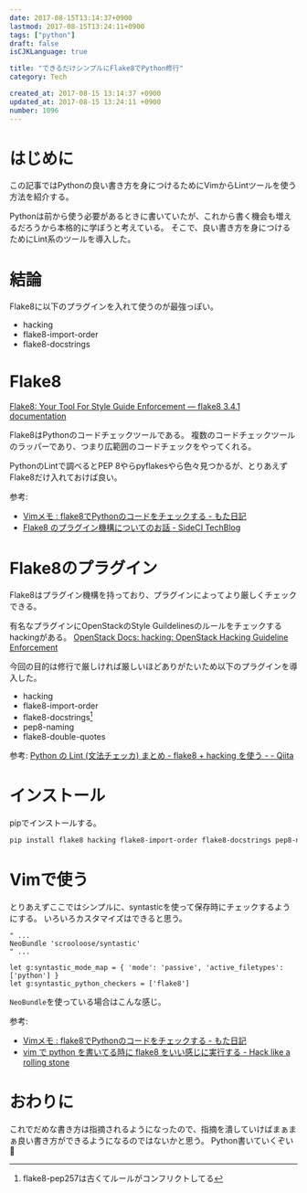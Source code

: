 ```yaml
---
date: 2017-08-15T13:14:37+0900
lastmod: 2017-08-15T13:24:11+0900
tags: ["python"]
draft: false
isCJKLanguage: true

title: "できるだけシンプルにFlake8でPython修行"
category: Tech

created_at: 2017-08-15 13:14:37 +0900
updated_at: 2017-08-15 13:24:11 +0900
number: 1096
---
```


# はじめに
この記事ではPythonの良い書き方を身につけるためにVimからLintツールを使う方法を紹介する。

Pythonは前から使う必要があるときに書いていたが、これから書く機会も増えるだろうから本格的に学ぼうと考えている。
そこで、良い書き方を身につけるためにLint系のツールを導入した。

# 結論
Flake8に以下のプラグインを入れて使うのが最強っぽい。

* hacking
* flake8-import-order
* flake8-docstrings

# Flake8
[Flake8: Your Tool For Style Guide Enforcement — flake8 3.4.1 documentation](http://flake8.pycqa.org/en/latest/)

Flake8はPythonのコードチェックツールである。
複数のコードチェックツールのラッパーであり、つまり広範囲のコードチェックをやってくれる。

PythonのLintで調べるとPEP 8やらpyflakesやら色々見つかるが、とりあえずFlake8だけ入れておけば良い。

参考:

* [Vimメモ : flake8でPythonのコードをチェックする - もた日記](http://wonderwall.hatenablog.com/entry/2017/02/05/214004)
* [Flake8 のプラグイン機構についてのお話 - SideCI TechBlog](http://tech.sideci.com/entry/2016/12/01/130459)

# Flake8のプラグイン
Flake8はプラグイン機構を持っており、プラグインによってより厳しくチェックできる。

有名なプラグインにOpenStackのStyle Guildelinesのルールをチェックするhackingがある。
[OpenStack Docs: hacking: OpenStack Hacking Guideline Enforcement](https://docs.openstack.org/hacking/latest/)

今回の目的は修行で厳しければ厳しいほどありがたいため以下のプラグインを導入した。

* hacking
* flake8-import-order
* flake8-docstrings[^1]
* pep8-naming
* flake8-double-quotes

[^1]: flake8-pep257は古くてルールがコンフリクトしてる

参考: [Python の Lint (文法チェッカ) まとめ - flake8 + hacking を使う - - Qiita](http://qiita.com/kitsuyui/items/5ab4608003a29ff7689f)

# インストール
pipでインストールする。

```bash
pip install flake8 hacking flake8-import-order flake8-docstrings pep8-naming flake8-double-quotes
```

# Vimで使う
とりあえずここではシンプルに、syntasticを使って保存時にチェックするようにする。
いろいろカスタマイズはできると思う。

```vim:~/.vimrc
" ...
NeoBundle 'scrooloose/syntastic'
" ...

let g:syntastic_mode_map = { 'mode': 'passive', 'active_filetypes': ['python'] }
let g:syntastic_python_checkers = ['flake8']
```

`NeoBundle`を使っている場合はこんな感じ。

参考:

* [Vimメモ : flake8でPythonのコードをチェックする - もた日記](http://wonderwall.hatenablog.com/entry/2017/02/05/214004#vim-flake8によりVimでflake8を実行)
* [vim で python を書いてる時に flake8 をいい感じに実行する - Hack like a rolling stone](http://tk0miya.hatenablog.com/entry/2013/12/12/140240)

# おわりに
これでだめな書き方は指摘されるようになったので、指摘を潰していけばまぁまぁ良い書き方ができるようになるのではないかと思う。
Python書いていくぞい :muscle:
